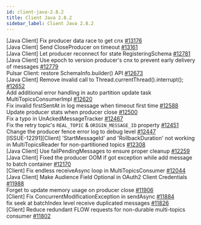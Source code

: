 ```yaml
---
id: client-java-2.8.2
title: Client Java 2.8.2 
sidebar_label: Client Java 2.8.2 
---
```


[Java Client] Fix producer data race to get cnx [#13176](https://github.com/apache/pulsar/pull/13176)  
[Java Client] Send CloseProducer on timeout [#13161](https://github.com/apache/pulsar/pull/13161)  
[Java Client] Let producer reconnect for state RegisteringSchema [#12781](https://github.com/apache/pulsar/pull/12781)  
[Java Client] Use epoch to version producer's cnx to prevent early delivery of messages [#12779](https://github.com/apache/pulsar/pull/12779)  
Pulsar Client: restore SchemaInfo.builder() API [#12673](https://github.com/apache/pulsar/pull/12673)  
[Java Client] Remove invalid call to Thread.currentThread().interrupt(); [#12652](https://github.com/apache/pulsar/pull/12652)  
Add additional error handling in auto partition update task MultiTopicsConsumerImpl [#12620](https://github.com/apache/pulsar/pull/12620)  
Fix invalid firstSentAt in log message when timeout first time [#12588](https://github.com/apache/pulsar/pull/12588)  
Update producer stats when producer close [#12500](https://github.com/apache/pulsar/pull/12500)  
Fix a typo in UnAckedMessageTracker [#12467](https://github.com/apache/pulsar/pull/12467)  
Fix the retry topic's `REAL_TOPIC` & `ORIGIN_MESSAGE_ID` property [#12451](https://github.com/apache/pulsar/pull/12451)  
Change the producer fence error log to debug level [#12447](https://github.com/apache/pulsar/pull/12447)  
[ISSUE-12291][Client]  'StartMessageId' and 'RollbackDuration' not working in MultiTopicsReader for non-partitioned topics [#12308](https://github.com/apache/pulsar/pull/12308)  
[Java Client] Use failPendingMessages to ensure proper cleanup [#12259](https://github.com/apache/pulsar/pull/12259)  
[Java Client] Fixed the producer OOM if got exception while add message to batch container [#12170](https://github.com/apache/pulsar/pull/12170)  
[Client] Fix endless receiveAsync loop in MultiTopicsConsumer [#12044](https://github.com/apache/pulsar/pull/12044)  
[Java Client] Make Audience Field Optional in OAuth2 Client Credentials [#11988](https://github.com/apache/pulsar/pull/11988)  
Forget to update memory usage on producer close [#11906](https://github.com/apache/pulsar/pull/11906)  
[Client] Fix ConcurrentModificationException in sendAsync [#11884](https://github.com/apache/pulsar/pull/11884)  
fix seek at batchIndex level receive duplicated messages [#11826](https://github.com/apache/pulsar/pull/11826)  
[Client] Reduce redundant FLOW requests for non-durable multi-topics consumer [#11802](https://github.com/apache/pulsar/pull/11802)  

